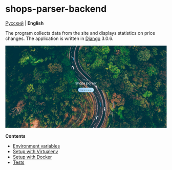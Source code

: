 # shops-parser-backend

[Русский](docs/ru/README.md) | **English**

The program collects data from the site and displays statistics on price changes. 
The application is written in [Django](https://www.djangoproject.com/) 3.0.6.

<img src="docs/img/image.png">

**Contents**

- [Environment variables](docs/en/enviroment.md)
- [Setup with Virtualenv](docs/en/virtualenv.md)
- [Setup with Docker](docs/en/docker.md)
- [Tests](docs/en/tests.md)

